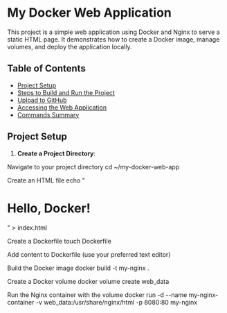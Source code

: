 # My Docker Web Application

This project is a simple web application using Docker and Nginx to serve a static HTML page. It demonstrates how to create a Docker image, manage volumes, and deploy the application locally.

## Table of Contents

- [Project Setup](#project-setup)
- [Steps to Build and Run the Project](#steps-to-build-and-run-the-project)
- [Upload to GitHub](#upload-to-github)
- [Accessing the Web Application](#accessing-the-web-application)
- [Commands Summary](#commands-summary)

## Project Setup

1. **Create a Project Directory**:

Navigate to your project directory
cd ~/my-docker-web-app

Create an HTML file
echo "<h1>Hello, Docker!</h1>" > index.html

Create a Dockerfile
touch Dockerfile

Add content to Dockerfile
(use your preferred text editor)

Build the Docker image
docker build -t my-nginx .

Create a Docker volume
docker volume create web_data

 Run the Nginx container with the volume
docker run -d --name my-nginx-container -v web_data:/usr/share/nginx/html -p 8080:80 my-nginx



